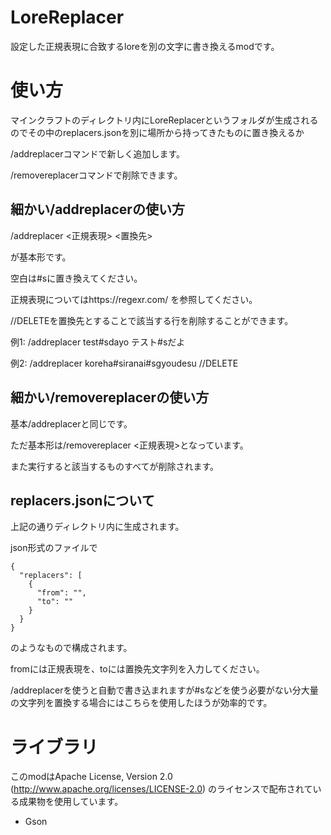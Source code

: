 # LoreReplacer
設定した正規表現に合致するloreを別の文字に書き換えるmodです。
# 使い方
マインクラフトのディレクトリ内にLoreReplacerというフォルダが生成されるのでその中のreplacers.jsonを別に場所から持ってきたものに置き換えるか

/addreplacerコマンドで新しく追加します。

/removereplacerコマンドで削除できます。
## 細かい/addreplacerの使い方
/addreplacer <正規表現> <置換先>

が基本形です。

空白は#sに置き換えてください。

正規表現についてはhttps://regexr.com/ を参照してください。

//DELETEを置換先とすることで該当する行を削除することができます。

例1: /addreplacer test#sdayo テスト#sだよ

例2: /addreplacer koreha#siranai#sgyoudesu //DELETE
## 細かい/removereplacerの使い方
基本/addreplacerと同じです。

ただ基本形は/removereplacer <正規表現>となっています。

また実行すると該当するものすべてが削除されます。
## replacers.jsonについて
上記の通りディレクトリ内に生成されます。

json形式のファイルで
```
{
  "replacers": [
    {
      "from": "",
      "to": ""
    }
  }
}
```
のようなもので構成されます。

fromには正規表現を、toには置換先文字列を入力してください。

/addreplacerを使うと自動で書き込まれますが#sなどを使う必要がない分大量の文字列を置換する場合にはこちらを使用したほうが効率的です。
# ライブラリ
このmodはApache License, Version 2.0 (http://www.apache.org/licenses/LICENSE-2.0) のライセンスで配布されている成果物を使用しています。
- Gson
